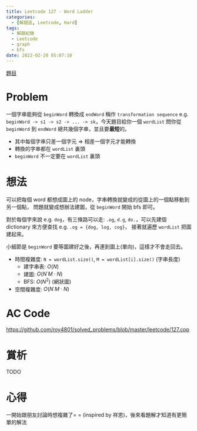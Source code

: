 ```yaml
---
title: Leetcode 127 - Word Ladder
categories:
  - [解題區, Leetcode, Hard]
tags:
  - 解題紀錄
  - Leetcode
  - graph
  - bfs
date: 2022-02-20 05:07:18
---
```


[題目](https://leetcode.com/problems/word-ladder/)

# Problem

一個字串能夠從 `beginWord` 轉換成 `endWord` 稱作 `transformation sequence` 
e.g. `beginWord -> s1 -> s2 -> ... -> sk`，今天題目給你一個 `wordList` 問你從 `beginWord` 到 `endWord` 總共幾個字串，並且要**最短**的。

- 其中每個字串只差一個字元 => 相差一個字元才能轉換
- 轉換的字串都在 `wordList` 裏頭
- `beginWord` 不一定要在 `wordList` 裏頭

# 想法

可以把每個 word 都想成圖上的 node，字串轉換就變成的從圖上的一個點移動到另一個點，
問題就變成想辦法建圖，從 `beginWord` 開始 bfs 即可。

對於每個字來說 e.g. `dog`，有三條路可以走: `.og`, `d.g`, `do.`，可以先建個 dictionary 來方便查找 e.g. `.og = {dog, log, cog}`，
接著就遍歷 `wordList` 把圖建起來。

小細節是 `beginWord` 要等圖建好之後，再連到圖上(單向)，這樣才不會走回去。

- 時間複雜度: `N = wordList.size()`, `M = wordList[i].size()` (字串長度)
  - 建字串表: $O(N)$
  - 建圖: $O(N^ \cdot M \cdot N)$
  - BFS: $O(N^2)$ (網狀圖)
- 空間複雜度: $O(N^ \cdot M \cdot N)$

# AC Code

<https://github.com/roy4801/solved_problems/blob/master/leetcode/127.cpp>


# 賞析

TODO

# 心得

一開始跟朋友討論時想複雜了= = (inspired by 祥恩)，後來看題解才知道有更簡單的解法